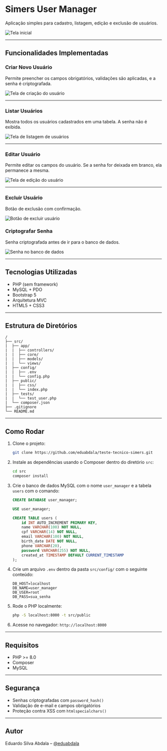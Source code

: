 
# Simers User Manager

Aplicação simples para cadastro, listagem, edição e exclusão de usuários.

![Tela inicial](docs/screenshots/gif.gif)

---

## Funcionalidades Implementadas

### Criar Novo Usuário
Permite preencher os campos obrigatórios, validações são aplicadas, e a senha é criptografada.

![Tela de criação do usuário](docs/screenshots/create-user.png)

---

### Listar Usuários
Mostra todos os usuários cadastrados em uma tabela. A senha não é exibida.

![Tela de listagem de usuários](docs/screenshots/list-users.png)

---

### Editar Usuário
Permite editar os campos do usuário. Se a senha for deixada em branco, ela permanece a mesma.

![Tela de edição do usuário](docs/screenshots/edit-user.png)

---

### Excluir Usuário
Botão de exclusão com confirmação.

![Botão de excluir usuário](docs/screenshots/delete-user.png)

### Criptografar Senha
Senha criptografada antes de ir para o banco de dados.

![Senha no banco de dados](docs/screenshots/db.png)

---

## Tecnologias Utilizadas

- PHP (sem framework)
- MySQL + PDO
- Bootstrap 5
- Arquitetura MVC
- HTML5 + CSS3

---

## Estrutura de Diretórios

```plaintext
/
├── src/
|  ├── app/
|  |  ├── controllers/
|  |  ├── core/
|  |  ├── models/
|  |  └── views/
|  ├── config/
|  |  ├── .env
|  |  └── config.php
|  ├── public/
|  |  ├── css/
|  |  └── index.php
|  ├── tests/
|  |  └── test_user.php
|  └── composer.json
├── .gitignore
└── README.md
```

---


## Como Rodar

1. Clone o projeto:
   ```bash
   git clone https://github.com/eduabdala/teste-tecnico-simers.git
   ```

2. Instale as dependências usando o Composer dentro do diretório `src`:
   ```bash
   cd src
   composer install
   ```

3. Crie o banco de dados MySQL com o nome `user_manager` e a tabela `users` com o comando:
   ```sql
   CREATE DATABASE user_manager;

   USE user_manager;

   CREATE TABLE users (
       id INT AUTO_INCREMENT PRIMARY KEY,
       name VARCHAR(100) NOT NULL,
       cpf VARCHAR(14) NOT NULL,
       email VARCHAR(100) NOT NULL,
       birth_date DATE NOT NULL,
       phone VARCHAR(20),
       password VARCHAR(255) NOT NULL,
       created_at TIMESTAMP DEFAULT CURRENT_TIMESTAMP
   );
   ```

4. Crie um arquivo `.env` dentro da pasta `src/config/` com o seguinte conteúdo:
   ```env
   DB_HOST=localhost
   DB_NAME=user_manager
   DB_USER=root
   DB_PASS=sua_senha
   ```

5. Rode o PHP localmente:
   ```bash
   php -S localhost:8000 -t src/public
   ```

6. Acesse no navegador: `http://localhost:8000`


---

## Requisitos

- PHP >= 8.0
- Composer
- MySQL

---

## Segurança

- Senhas criptografadas com `password_hash()`
- Validação de e-mail e campos obrigatórios
- Proteção contra XSS com `htmlspecialchars()`

---

## Autor

Eduardo Silva Abdala – [@eduabdala](https://github.com/eduabdala)